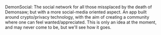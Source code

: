 DemonSocial:
The social network for all those missplaced by the death of Demonsaw;
but with a more social-media oriented aspect. An app built around crypto/privacy technology, 
with the aim of creating a community where one can feel wanted/appreciated.
This is only an idea at the moment, and may never come to be, but we'll see how it goes.

